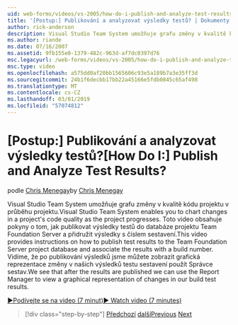 ```yaml
---
uid: web-forms/videos/vs-2005/how-do-i-publish-and-analyze-test-results
title: '[Postup:] Publikování a analyzovat výsledky testů? | Dokumenty Microsoft'
author: rick-anderson
description: Visual Studio Team System umožňuje grafu změny v kvalitě kódu projektu v průběhu projektu. Toto video obsahuje pokyny o tom, jak publ....
ms.author: riande
ms.date: 07/16/2007
ms.assetid: 9fb155e0-1379-482c-963d-af7dc0397d76
msc.legacyurl: /web-forms/videos/vs-2005/how-do-i-publish-and-analyze-test-results
msc.type: video
ms.openlocfilehash: a575dd0af20bb1565606c93e5a189b7a3e35ff3d
ms.sourcegitcommit: 24b1f6decbb17bb22a45166e5fdb0845c65af498
ms.translationtype: MT
ms.contentlocale: cs-CZ
ms.lasthandoff: 03/01/2019
ms.locfileid: "57074812"
---
```

<a name="how-do-i-publish-and-analyze-test-results"></a><span data-ttu-id="fe38f-105">[Postup:] Publikování a analyzovat výsledky testů?</span><span class="sxs-lookup"><span data-stu-id="fe38f-105">[How Do I:] Publish and Analyze Test Results?</span></span>
====================
<span data-ttu-id="fe38f-106">podle [Chris Menegay](https://twitter.com/CMenegay)</span><span class="sxs-lookup"><span data-stu-id="fe38f-106">by [Chris Menegay](https://twitter.com/CMenegay)</span></span>

<span data-ttu-id="fe38f-107">Visual Studio Team System umožňuje grafu změny v kvalitě kódu projektu v průběhu projektu.</span><span class="sxs-lookup"><span data-stu-id="fe38f-107">Visual Studio Team System enables you to chart changes in a project's code quality as the project progresses.</span></span> <span data-ttu-id="fe38f-108">Toto video obsahuje pokyny o tom, jak publikovat výsledky testů do databáze projektu Team Foundation Server a přidružit výsledky s číslem sestavení.</span><span class="sxs-lookup"><span data-stu-id="fe38f-108">This video provides instructions on how to publish test results to the Team Foundation Server project database and associate the results with a build number.</span></span> <span data-ttu-id="fe38f-109">Vidíme, že po publikování výsledků jsme můžete zobrazit grafická reprezentace změny v našich výsledků testu sestavení použít Správce sestav.</span><span class="sxs-lookup"><span data-stu-id="fe38f-109">We see that after the results are published we can use the Report Manager to view a graphical representation of changes in our build test results.</span></span>

[<span data-ttu-id="fe38f-110">&#9654;Podívejte se na video (7 minut)</span><span class="sxs-lookup"><span data-stu-id="fe38f-110">&#9654; Watch video (7 minutes)</span></span>](https://channel9.msdn.com/Blogs/ASP-NET-Site-Videos/how-do-i-publish-and-analyze-test-results)

> [!div class="step-by-step"]
> <span data-ttu-id="fe38f-111">[Předchozí](how-do-i-use-generic-tests.md)
> [další](how-do-i-discover-application-changes-prior-to-deployment.md)</span><span class="sxs-lookup"><span data-stu-id="fe38f-111">[Previous](how-do-i-use-generic-tests.md)
[Next](how-do-i-discover-application-changes-prior-to-deployment.md)</span></span>

